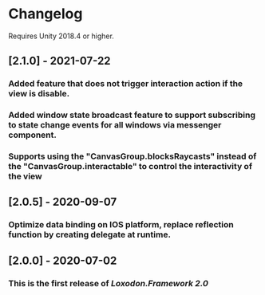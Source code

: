 # Changelog

Requires Unity 2018.4 or higher.

## [2.1.0] - 2021-07-22
### Added feature that does not trigger interaction action if the view is disable.
### Added window state broadcast feature to support subscribing to state change events for all windows via messenger component.
### Supports using the "CanvasGroup.blocksRaycasts" instead of the "CanvasGroup.interactable" to control the interactivity of the view  


## [2.0.5] - 2020-09-07
### Optimize data binding on IOS platform, replace reflection function by creating delegate at runtime.


## [2.0.0] - 2020-07-02
### This is the first release of *Loxodon.Framework 2.0*


